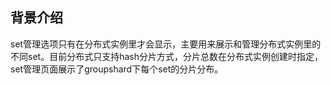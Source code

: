 ## 背景介绍
set管理选项只有在分布式实例里才会显示，主要用来展示和管理分布式实例里的不同set。目前分布式只支持hash分片方式，分片总数在分布式实例创建时指定，set管理页面展示了groupshard下每个set的分片分布。
